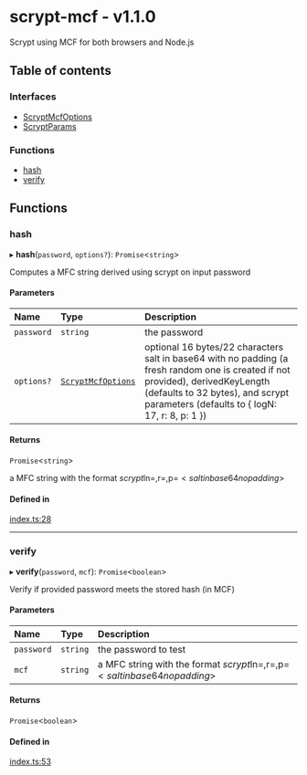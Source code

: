 # scrypt-mcf - v1.1.0

Scrypt using MCF for both browsers and Node.js

## Table of contents

### Interfaces

- [ScryptMcfOptions](interfaces/ScryptMcfOptions.md)
- [ScryptParams](interfaces/ScryptParams.md)

### Functions

- [hash](API.md#hash)
- [verify](API.md#verify)

## Functions

### hash

▸ **hash**(`password`, `options?`): `Promise`<`string`\>

Computes a MFC string derived using scrypt on input password

#### Parameters

| Name | Type | Description |
| :------ | :------ | :------ |
| `password` | `string` | the password |
| `options?` | [`ScryptMcfOptions`](interfaces/ScryptMcfOptions.md) | optional 16 bytes/22 characters salt in base64 with no padding (a fresh random one is created if not provided), derivedKeyLength (defaults to 32 bytes), and scrypt parameters (defaults to { logN: 17, r: 8, p: 1 }) |

#### Returns

`Promise`<`string`\>

a MFC string with the format $scrypt$ln=<cost>,r=<blocksize>,p=<parallelism>$<salt in base64 no padding>$<hash in base64 no padding>

#### Defined in

[index.ts:28](https://github.com/juanelas/scrypt-mcf/blob/8318a26/src/ts/index.ts#L28)

___

### verify

▸ **verify**(`password`, `mcf`): `Promise`<`boolean`\>

Verify if provided password meets the stored hash (in MCF)

#### Parameters

| Name | Type | Description |
| :------ | :------ | :------ |
| `password` | `string` | the password to test |
| `mcf` | `string` | a MFC string with the format $scrypt$ln=<cost>,r=<blocksize>,p=<parallelism>$<salt in base64 no padding>$<hash in base64 no padding> |

#### Returns

`Promise`<`boolean`\>

#### Defined in

[index.ts:53](https://github.com/juanelas/scrypt-mcf/blob/8318a26/src/ts/index.ts#L53)
